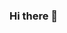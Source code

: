 ### Hi there 👋

<!--
**HarshitaMav/HarshitaMav** is a ✨ _special_ ✨ repository because its `README.md` (this file) appears on your GitHub profile.

Here are some ideas to get you started:

- 🔭 I’m currently working on identifying my strong and weak points
- 🌱 I’m currently pursuing B.E. in Information Technology
- 🤔 Interested in Data Science
- 💬 Ask me anything...happy to answer your questions
- 📫 Reach me via email : harsita.mav@somaiya.edu
- 👀 check out my [organization](https://github.com/BoomerScholars) to get more info.
- ⚡ Fun fact: Just nature things->>"Art will never be able to exist without nature."
-->
